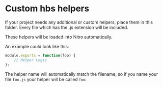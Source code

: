 # Custom hbs helpers

If your project needs any additional or custom helpers, place them in this folder. 
Every file which has the .js extension will be included. 

These helpers will be loaded into Nitro automatically.

An example could look like this:

```js
module.exports = function(foo) {
    // Helper Logic
};
```

The helper name will automatically match the filename, so if you name your file `foo.js` your helper will be called `foo`.
